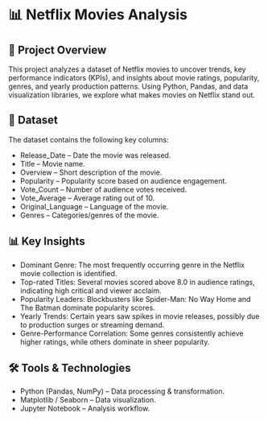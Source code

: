 # 📊 Netflix Movies Analysis
## 📌 Project Overview
This project analyzes a dataset of Netflix movies to uncover trends, key performance indicators (KPIs), and insights about movie ratings, popularity, genres, and yearly production patterns. Using Python, Pandas, and data visualization libraries, we explore what makes movies on Netflix stand out.

## 📂 Dataset
The dataset contains the following key columns:

- Release_Date – Date the movie was released.
- Title – Movie name.
- Overview – Short description of the movie.
- Popularity – Popularity score based on audience engagement.
- Vote_Count – Number of audience votes received.
- Vote_Average – Average rating out of 10.
- Original_Language – Language of the movie.
- Genres – Categories/genres of the movie.

## 📊 Key Insights
- Dominant Genre: The most frequently occurring genre in the Netflix movie collection is identified.
- Top-rated Titles: Several movies scored above 8.0 in audience ratings, indicating high critical and viewer acclaim.
- Popularity Leaders: Blockbusters like Spider-Man: No Way Home and The Batman dominate popularity scores.
- Yearly Trends: Certain years saw spikes in movie releases, possibly due to production surges or streaming demand.
- Genre-Performance Correlation: Some genres consistently achieve higher ratings, while others dominate in sheer popularity.

## 🛠️ Tools & Technologies
- Python (Pandas, NumPy) – Data processing & transformation.
- Matplotlib / Seaborn – Data visualization.
- Jupyter Notebook – Analysis workflow.
